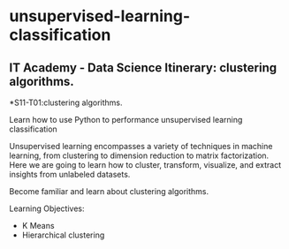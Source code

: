 # unsupervised-learning-classification
## IT Academy - Data Science Itinerary: clustering algorithms.

*S11-T01:clustering algorithms.


Learn how to use Python to performance unsupervised learning classification

Unsupervised learning encompasses a variety of techniques in machine learning, from clustering to dimension reduction to matrix factorization. Here we are going to learn how to cluster, transform, visualize, and extract insights from unlabeled datasets.

Become familiar and learn about clustering algorithms.

Learning Objectives:
+ K Means
+ Hierarchical clustering

